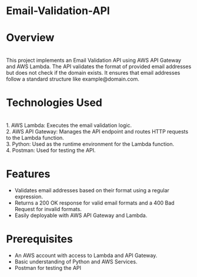 # Email-Validation-API

# Overview
<br>
This project implements an Email Validation API using AWS API Gateway and AWS Lambda. The API validates the format of provided email addresses but does not check if the domain exists. It ensures that email addresses follow a standard structure like example@domain.com.

# Technologies Used
<br>
1. AWS Lambda: Executes the email validation logic.
<br>
2. AWS API Gateway: Manages the API endpoint and routes HTTP requests to the Lambda function.
<br>
3. Python: Used as the runtime environment for the Lambda function.
<br>
4. Postman: Used for testing the API.

# Features
* Validates email addresses based on their format using a regular expression.
* Returns a 200 OK response for valid email formats and a 400 Bad Request for invalid formats.
* Easily deployable with AWS API Gateway and Lambda.

# Prerequisites
* An AWS account with access to Lambda and API Gateway.
* Basic understanding of Python and AWS Services.
* Postman for testing the API






















